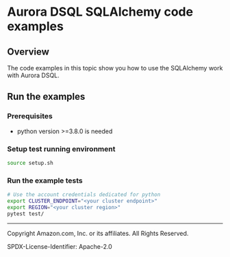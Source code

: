 # Aurora DSQL SQLAlchemy code examples

## Overview

The code examples in this topic show you how to use the SQLAlchemy work with Aurora DSQL. 

## Run the examples

### Prerequisites

* python version >=3.8.0 is needed

### Setup test running environment 

```sh
source setup.sh
```

### Run the example tests

```sh
# Use the account credentials dedicated for python
export CLUSTER_ENDPOINT="<your cluster endpoint>"
export REGION="<your cluster region>"
pytest test/
```

---

Copyright Amazon.com, Inc. or its affiliates. All Rights Reserved. 

SPDX-License-Identifier: Apache-2.0
